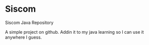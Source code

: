 Siscom
======

Siscom Java Repository


A simple project on github. Addin it to my java learning so I can use it anywhere I guess.
